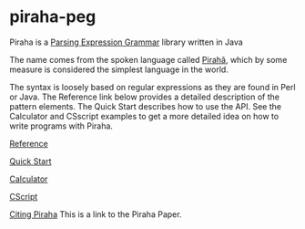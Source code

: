 # piraha-peg
Piraha is a [Parsing Expression Grammar](https://en.wikipedia.org/wiki/Parsing_expression_grammar) library written in Java

The name comes from the spoken language called [Pirahã](https://en.wikipedia.org/wiki/Pirah%C3%A3_language), which by some measure is
considered the simplest language in the world.

The syntax is loosely based on regular expressions as they are found in Perl or Java.
The Reference link below provides a detailed description of the pattern elements. The
Quick Start describes how to use the API. See the Calculator and CSscript examples to
get a more detailed idea on how to write programs with Piraha.

[Reference](https://cdn.rawgit.com/stevenrbrandt/piraha-peg/master/doc/ref.html)

[Quick Start](https://cdn.rawgit.com/stevenrbrandt/piraha-peg/master/doc/QuickStart.html)

[Calculator](https://cdn.rawgit.com/stevenrbrandt/piraha-peg/master/doc/Calculator.html)

[CScript](https://cdn.rawgit.com/stevenrbrandt/piraha-peg/master/doc/CScript.html)

[Citing Piraha](http://ieeexplore.ieee.org/document/5698011/) This is a link to the
Piraha Paper.
